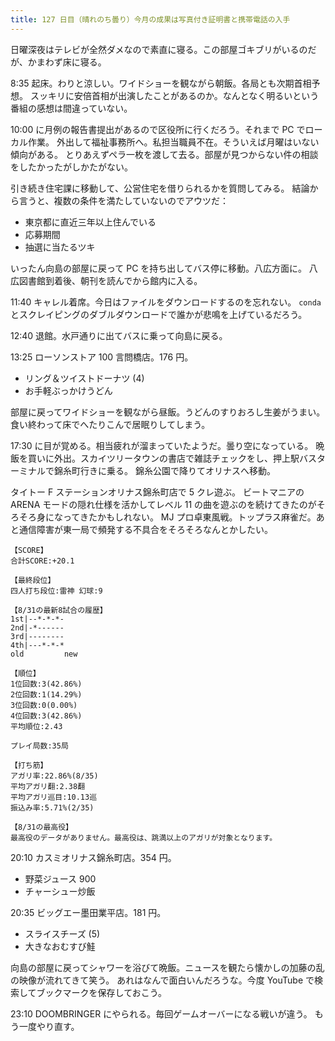 ```yaml
---
title: 127 日目（晴れのち曇り）今月の成果は写真付き証明書と携帯電話の入手
---
```


日曜深夜はテレビが全然ダメなので素直に寝る。この部屋ゴキブリがいるのだが、かまわず床に寝る。

8:35 起床。わりと涼しい。ワイドショーを観ながら朝飯。各局とも次期首相予想。
スッキリに安倍首相が出演したことがあるのか。なんとなく明るいという番組の感想は間違っていない。

10:00 に月例の報告書提出があるので区役所に行くだろう。それまで PC でローカル作業。
外出して福祉事務所へ。私担当職員不在。そういえば月曜はいない傾向がある。
とりあえずペラ一枚を渡して去る。部屋が見つからない件の相談をしたかったがしかたがない。

引き続き住宅課に移動して、公営住宅を借りられるかを質問してみる。
結論から言うと、複数の条件を満たしていないのでアウツだ：

* 東京都に直近三年以上住んでいる
* 応募期間
* 抽選に当たるツキ

いったん向島の部屋に戻って PC を持ち出してバス停に移動。八広方面に。
八広図書館到着後、朝刊を読んでから館内に入る。

11:40 キャレル着席。今日はファイルをダウンロードするのを忘れない。
`conda` とスクレイピングのダブルダウンロードで誰かが悲鳴を上げているだろう。

12:40 退館。水戸通りに出てバスに乗って向島に戻る。

13:25 ローソンストア 100 言問橋店。176 円。

* リング＆ツイストドーナツ (4)
* お手軽ぶっかけうどん

部屋に戻ってワイドショーを観ながら昼飯。うどんのすりおろし生姜がうまい。
食い終わって床でへたりこんで居眠りしてしまう。

17:30 に目が覚める。相当疲れが溜まっていたようだ。曇り空になっている。
晩飯を買いに外出。スカイツリータウンの書店で雑誌チェックをし、押上駅バスターミナルで錦糸町行きに乗る。
錦糸公園で降りてオリナスへ移動。

タイトー F ステーションオリナス錦糸町店で 5 クレ遊ぶ。
ビートマニアの ARENA モードの隠れ仕様を活かしてレベル 11 の曲を遊ぶのを続けてきたのがそろそろ身になってきたかもしれない。
MJ プロ卓東風戦。トップラス麻雀だ。あと通信障害が東一局で頻発する不具合をそろそろなんとかしたい。

```text
【SCORE】
合計SCORE:+20.1

【最終段位】
四人打ち段位:雷神 幻球:9

【8/31の最新8試合の履歴】
1st|--*-*-*-
2nd|-*------
3rd|--------
4th|---*-*-*
old         new

【順位】
1位回数:3(42.86%)
2位回数:1(14.29%)
3位回数:0(0.00%)
4位回数:3(42.86%)
平均順位:2.43

プレイ局数:35局

【打ち筋】
アガリ率:22.86%(8/35)
平均アガリ翻:2.38翻
平均アガリ巡目:10.13巡
振込み率:5.71%(2/35)

【8/31の最高役】
最高役のデータがありません。最高役は、跳満以上のアガリが対象となります。
```

20:10 カスミオリナス錦糸町店。354 円。

* 野菜ジュース 900
* チャーシュー炒飯

20:35 ビッグエー墨田業平店。181 円。

* スライスチーズ (5)
* 大きなおむすび鮭

向島の部屋に戻ってシャワーを浴びて晩飯。ニュースを観たら懐かしの加藤の乱の映像が流れてきて笑う。
あれはなんで面白いんだろうな。今度 YouTube で検索してブックマークを保存しておこう。

23:10 DOOMBRINGER にやられる。毎回ゲームオーバーになる戦いが違う。
もう一度やり直す。

